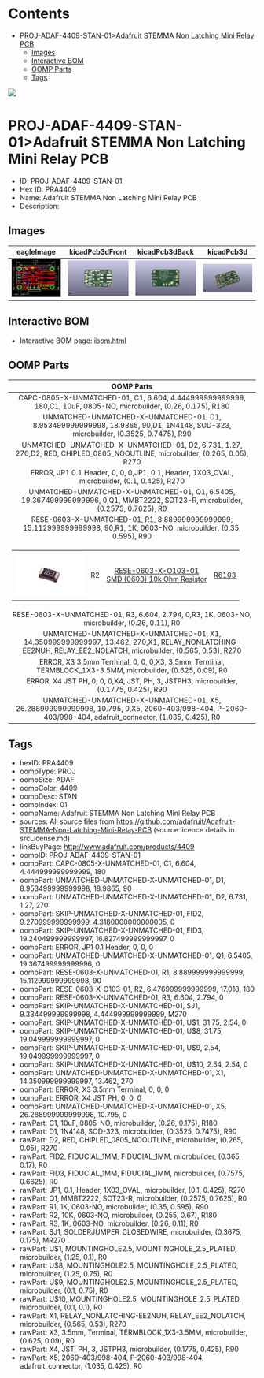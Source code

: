 



Contents
========

* [PROJ-ADAF-4409-STAN-01>Adafruit STEMMA Non Latching Mini Relay PCB](#proj-adaf-4409-stan-01adafruit-stemma-non-latching-mini-relay-pcb)
	* [Images](#images)
	* [Interactive BOM](#interactive-bom)
	* [OOMP Parts](#oomp-parts)
	* [Tags](#tags)
  
![][im]
# PROJ-ADAF-4409-STAN-01>Adafruit STEMMA Non Latching Mini Relay PCB

- ID: PROJ-ADAF-4409-STAN-01
- Hex ID: PRA4409
- Name: Adafruit STEMMA Non Latching Mini Relay PCB
- Description: 

## Images
  
  

|eagleImage|kicadPcb3dFront|kicadPcb3dBack|kicadPcb3d|
| :---: | :---: | :---: | :---: |
|[![eagleImage](eagleImage_140.png)](eagleImage_600.png)|[![kicadPcb3dFront](kicadPcb3dFront_140.png)](kicadPcb3dFront_600.png)|[![kicadPcb3dBack](kicadPcb3dBack_140.png)](kicadPcb3dBack_600.png)|[![kicadPcb3d](kicadPcb3d_140.png)](kicadPcb3d_600.png)|

## Interactive BOM

- Interactive BOM page: [ibom.html](kicad/bom/ibom.html)

## OOMP Parts
  

|OOMP Parts|
| :---: |
|CAPC-0805-X-UNMATCHED-01, C1, 6.604, 4.444999999999999, 180,C1, 10uF, 0805-NO, microbuilder, (0.26, 0.175), R180|
|UNMATCHED-UNMATCHED-X-UNMATCHED-01, D1, 8.953499999999998, 18.9865, 90,D1, 1N4148, SOD-323, microbuilder, (0.3525, 0.7475), R90|
|UNMATCHED-UNMATCHED-X-UNMATCHED-01, D2, 6.731, 1.27, 270,D2, RED, CHIPLED_0805_NOOUTLINE, microbuilder, (0.265, 0.05), R270|
|ERROR, JP1 0.1 Header, 0, 0, 0,JP1, 0.1, Header, 1X03_OVAL, microbuilder, (0.1, 0.425), R270|
|UNMATCHED-UNMATCHED-X-UNMATCHED-01, Q1, 6.5405, 19.367499999999996, 0,Q1, MMBT2222, SOT23-R, microbuilder, (0.2575, 0.7625), R0|
|RESE-0603-X-UNMATCHED-01, R1, 8.889999999999999, 15.112999999999998, 90,R1, 1K, 0603-NO, microbuilder, (0.35, 0.595), R90|
|<table><tr><td>![RESE-0603-X-O103-01](https://raw.githubusercontent.com/oomlout/oomlout_OOMP_parts/main/RESE-0603-X-O103-01/image_140.jpg)</td><td> R2</td><td>[RESE-0603-X-O103-01<br>SMD (0603) 10k Ohm Resistor](https://github.com/oomlout/oomlout_OOMP_parts/tree/main/RESE-0603-X-O103-01/)</td><td>[R6103](https://github.com/oomlout/oomlout_OOMP_parts/tree/main/RESE-0603-X-O103-01/)</td></tr></table>|
|RESE-0603-X-UNMATCHED-01, R3, 6.604, 2.794, 0,R3, 1K, 0603-NO, microbuilder, (0.26, 0.11), R0|
|UNMATCHED-UNMATCHED-X-UNMATCHED-01, X1, 14.350999999999997, 13.462, 270,X1, RELAY_NONLATCHING-EE2NUH, RELAY_EE2_NOLATCH, microbuilder, (0.565, 0.53), R270|
|ERROR, X3 3.5mm Terminal, 0, 0, 0,X3, 3.5mm, Terminal, TERMBLOCK_1X3-3.5MM, microbuilder, (0.625, 0.09), R0|
|ERROR, X4 JST PH, 0, 0, 0,X4, JST, PH, 3, JSTPH3, microbuilder, (0.1775, 0.425), R90|
|UNMATCHED-UNMATCHED-X-UNMATCHED-01, X5, 26.288999999999998, 10.795, 0,X5, 2060-403/998-404, P-2060-403/998-404, adafruit_connector, (1.035, 0.425), R0|

## Tags

- hexID: PRA4409
- oompType: PROJ
- oompSize: ADAF
- oompColor: 4409
- oompDesc: STAN
- oompIndex: 01
- oompName: Adafruit STEMMA Non Latching Mini Relay PCB
- sources: All source files from https://github.com/adafruit/Adafruit-STEMMA-Non-Latching-Mini-Relay-PCB (source licence details in srcLicense.md)
- linkBuyPage: http://www.adafruit.com/products/4409
- oompID: PROJ-ADAF-4409-STAN-01
- oompPart: CAPC-0805-X-UNMATCHED-01, C1, 6.604, 4.444999999999999, 180
- oompPart: UNMATCHED-UNMATCHED-X-UNMATCHED-01, D1, 8.953499999999998, 18.9865, 90
- oompPart: UNMATCHED-UNMATCHED-X-UNMATCHED-01, D2, 6.731, 1.27, 270
- oompPart: SKIP-UNMATCHED-X-UNMATCHED-01, FID2, 9.270999999999999, 4.3180000000000005, 0
- oompPart: SKIP-UNMATCHED-X-UNMATCHED-01, FID3, 19.240499999999997, 16.827499999999997, 0
- oompPart: ERROR, JP1 0.1 Header, 0, 0, 0
- oompPart: UNMATCHED-UNMATCHED-X-UNMATCHED-01, Q1, 6.5405, 19.367499999999996, 0
- oompPart: RESE-0603-X-UNMATCHED-01, R1, 8.889999999999999, 15.112999999999998, 90
- oompPart: RESE-0603-X-O103-01, R2, 6.476999999999999, 17.018, 180
- oompPart: RESE-0603-X-UNMATCHED-01, R3, 6.604, 2.794, 0
- oompPart: SKIP-UNMATCHED-X-UNMATCHED-01, SJ1, 9.334499999999998, 4.444999999999999, M270
- oompPart: SKIP-UNMATCHED-X-UNMATCHED-01, U$1, 31.75, 2.54, 0
- oompPart: SKIP-UNMATCHED-X-UNMATCHED-01, U$8, 31.75, 19.049999999999997, 0
- oompPart: SKIP-UNMATCHED-X-UNMATCHED-01, U$9, 2.54, 19.049999999999997, 0
- oompPart: SKIP-UNMATCHED-X-UNMATCHED-01, U$10, 2.54, 2.54, 0
- oompPart: UNMATCHED-UNMATCHED-X-UNMATCHED-01, X1, 14.350999999999997, 13.462, 270
- oompPart: ERROR, X3 3.5mm Terminal, 0, 0, 0
- oompPart: ERROR, X4 JST PH, 0, 0, 0
- oompPart: UNMATCHED-UNMATCHED-X-UNMATCHED-01, X5, 26.288999999999998, 10.795, 0
- rawPart: C1, 10uF, 0805-NO, microbuilder, (0.26, 0.175), R180
- rawPart: D1, 1N4148, SOD-323, microbuilder, (0.3525, 0.7475), R90
- rawPart: D2, RED, CHIPLED_0805_NOOUTLINE, microbuilder, (0.265, 0.05), R270
- rawPart: FID2, FIDUCIAL_1MM, FIDUCIAL_1MM, microbuilder, (0.365, 0.17), R0
- rawPart: FID3, FIDUCIAL_1MM, FIDUCIAL_1MM, microbuilder, (0.7575, 0.6625), R0
- rawPart: JP1, 0.1, Header, 1X03_OVAL, microbuilder, (0.1, 0.425), R270
- rawPart: Q1, MMBT2222, SOT23-R, microbuilder, (0.2575, 0.7625), R0
- rawPart: R1, 1K, 0603-NO, microbuilder, (0.35, 0.595), R90
- rawPart: R2, 10K, 0603-NO, microbuilder, (0.255, 0.67), R180
- rawPart: R3, 1K, 0603-NO, microbuilder, (0.26, 0.11), R0
- rawPart: SJ1, SOLDERJUMPER_CLOSEDWIRE, microbuilder, (0.3675, 0.175), MR270
- rawPart: U$1, MOUNTINGHOLE2.5, MOUNTINGHOLE_2.5_PLATED, microbuilder, (1.25, 0.1), R0
- rawPart: U$8, MOUNTINGHOLE2.5, MOUNTINGHOLE_2.5_PLATED, microbuilder, (1.25, 0.75), R0
- rawPart: U$9, MOUNTINGHOLE2.5, MOUNTINGHOLE_2.5_PLATED, microbuilder, (0.1, 0.75), R0
- rawPart: U$10, MOUNTINGHOLE2.5, MOUNTINGHOLE_2.5_PLATED, microbuilder, (0.1, 0.1), R0
- rawPart: X1, RELAY_NONLATCHING-EE2NUH, RELAY_EE2_NOLATCH, microbuilder, (0.565, 0.53), R270
- rawPart: X3, 3.5mm, Terminal, TERMBLOCK_1X3-3.5MM, microbuilder, (0.625, 0.09), R0
- rawPart: X4, JST, PH, 3, JSTPH3, microbuilder, (0.1775, 0.425), R90
- rawPart: X5, 2060-403/998-404, P-2060-403/998-404, adafruit_connector, (1.035, 0.425), R0



[im]: kicadPcb3d_450.png
